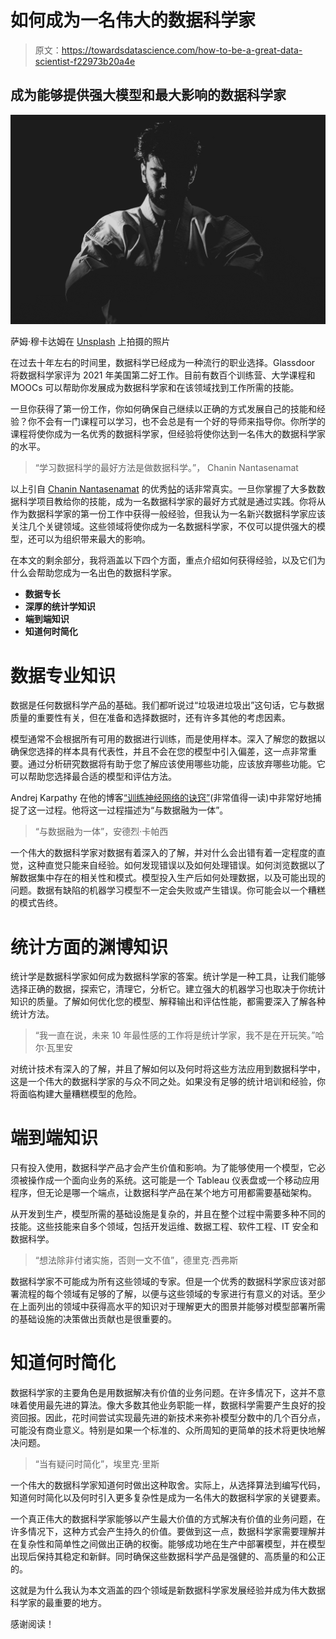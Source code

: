# 如何成为一名伟大的数据科学家

> 原文：<https://towardsdatascience.com/how-to-be-a-great-data-scientist-f22973b20a4e>

## 成为能够提供强大模型和最大影响的数据科学家

![](img/19fa49c1ebb2987e952cfe0b2d09676c.png)

萨姆·穆卡达姆在 [Unsplash](https://unsplash.com/s/photos/winner?utm_source=unsplash&utm_medium=referral&utm_content=creditCopyText) 上拍摄的照片

在过去十年左右的时间里，数据科学已经成为一种流行的职业选择。Glassdoor 将数据科学家评为 2021 年美国第二好工作。目前有数百个训练营、大学课程和 MOOCs 可以帮助你发展成为数据科学家和在该领域找到工作所需的技能。

一旦你获得了第一份工作，你如何确保自己继续以正确的方式发展自己的技能和经验？你不会有一门课程可以学习，也不会总是有一个好的导师来指导你。你所学的课程将使你成为一名优秀的数据科学家，但经验将使你达到一名伟大的数据科学家的水平。

> “学习数据科学的最好方法是做数据科学。”，
> Chanin Nantasenamat

以上引自 [Chanin Nantasenamat](https://medium.com/u/f94b47c3cfca?source=post_page-----f22973b20a4e--------------------------------) 的优秀[帖](/the-art-of-learning-data-science-c367c02dc0d1)的话非常真实。一旦你掌握了大多数数据科学项目教给你的技能，成为一名数据科学家的最好方式就是通过实践。你将从作为数据科学家的第一份工作中获得一般经验，但我认为一名新兴数据科学家应该关注几个关键领域。这些领域将使你成为一名数据科学家，不仅可以提供强大的模型，还可以为组织带来最大的影响。

在本文的剩余部分，我将涵盖以下四个方面，重点介绍如何获得经验，以及它们为什么会帮助您成为一名出色的数据科学家。

*   **数据专长**
*   **深厚的统计学知识**
*   **端到端知识**
*   **知道何时简化**

# 数据专业知识

数据是任何数据科学产品的基础。我们都听说过“垃圾进垃圾出”这句话，它与数据质量的重要性有关，但在准备和选择数据时，还有许多其他的考虑因素。

模型通常不会根据所有可用的数据进行训练，而是使用样本。深入了解您的数据以确保您选择的样本具有代表性，并且不会在您的模型中引入偏差，这一点非常重要。通过分析研究数据将有助于您了解应该使用哪些功能，应该放弃哪些功能。它可以帮助您选择最合适的模型和评估方法。

Andrej Karpathy 在他的博客[“训练神经网络的诀窍”](http://karpathy.github.io/2019/04/25/recipe/)(非常值得一读)中非常好地捕捉了这一过程。他将这一过程描述为“与数据融为一体”。

> “与数据融为一体”，安德烈·卡帕西

一个伟大的数据科学家对数据有着深入的了解，并对什么会出错有着一定程度的直觉，这种直觉只能来自经验。如何发现错误以及如何处理错误。如何浏览数据以了解数据集中存在的相关性和模式。模型投入生产后如何处理数据，以及可能出现的问题。数据有缺陷的机器学习模型不一定会失败或产生错误。你可能会以一个糟糕的模式告终。

# 统计方面的渊博知识

统计学是数据科学家如何成为数据科学家的答案。统计学是一种工具，让我们能够选择正确的数据，探索它，清理它，分析它。建立强大的机器学习也取决于你统计知识的质量。了解如何优化您的模型、解释输出和评估性能，都需要深入了解各种统计方法。

> “我一直在说，未来 10 年最性感的工作将是统计学家，我不是在开玩笑。”哈尔·瓦里安

对统计技术有深入的了解，并且了解如何以及何时将这些方法应用到数据科学中，这是一个伟大的数据科学家的与众不同之处。如果没有足够的统计培训和经验，你将面临构建大量糟糕模型的危险。

# 端到端知识

只有投入使用，数据科学产品才会产生价值和影响。为了能够使用一个模型，它必须被操作成一个面向业务的系统。这可能是一个 Tableau 仪表盘或一个移动应用程序，但无论是哪一个端点，让数据科学产品在某个地方可用都需要基础架构。

从开发到生产，模型所需的基础设施是复杂的，并且在整个过程中需要多种不同的技能。这些技能来自多个领域，包括开发运维、数据工程、软件工程、IT 安全和数据科学。

> “想法除非付诸实施，否则一文不值”，德里克·西弗斯

数据科学家不可能成为所有这些领域的专家。但是一个优秀的数据科学家应该对部署流程的每个领域有足够的了解，以便与这些领域的专家进行有意义的对话。至少在上面列出的领域中获得高水平的知识对于理解更大的图景并能够对模型部署所需的基础设施的决策做出贡献也是很重要的。

# 知道何时简化

数据科学家的主要角色是用数据解决有价值的业务问题。在许多情况下，这并不意味着使用最先进的算法。像大多数其他业务职能一样，数据科学需要产生良好的投资回报。因此，花时间尝试实现最先进的新技术来弥补模型分数中的几个百分点，可能没有商业意义。特别是如果一个标准的、众所周知的更简单的技术将更快地解决问题。

> “当有疑问时简化”，埃里克·里斯

一个伟大的数据科学家知道何时做出这种取舍。实际上，从选择算法到编写代码，知道何时简化以及何时引入更多复杂性是成为一名伟大的数据科学家的关键要素。

一个真正伟大的数据科学家能够以产生最大价值的方式解决有价值的业务问题，在许多情况下，这种方式会产生持久的价值。要做到这一点，数据科学家需要理解并在复杂性和简单性之间做出正确的权衡。能够成功地在生产中部署模型，并在模型出现后保持其稳定和新鲜。同时确保这些数据科学产品是强健的、高质量的和公正的。

这就是为什么我认为本文涵盖的四个领域是新数据科学家发展经验并成为伟大数据科学家的最重要的地方。

感谢阅读！
